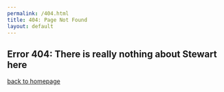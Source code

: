 ```yaml
---
permalink: /404.html
title: 404: Page Not Found
layout: default
---
```

## Error 404: There is really nothing about Stewart here
[back to homepage](./index.md)

